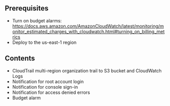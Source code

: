 ## Prerequisites

* Turn on budget alarms: https://docs.aws.amazon.com/AmazonCloudWatch/latest/monitoring/monitor_estimated_charges_with_cloudwatch.html#turning_on_billing_metrics
* Deploy to the us-east-1 region

## Contents

* CloudTrail multi-region organization trail to S3 bucket and CloudWatch Logs
* Notification for root account login
* Notification for console sign-in
* Notification for access denied errors
* Budget alarm
